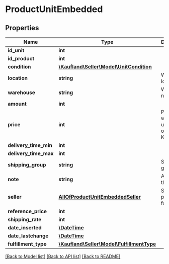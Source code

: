 # ProductUnitEmbedded

## Properties
Name | Type | Description | Notes
------------ | ------------- | ------------- | -------------
**id_unit** | **int** |  | 
**id_product** | **int** |  | 
**condition** | [**\Kaufland\Seller\Model\UnitCondition**](UnitCondition.md) |  | 
**location** | **string** | Warehouse location | 
**warehouse** | **string** | Warehouse name | 
**amount** | **int** |  | 
**price** | **int** | Price at which this unit will be offered on Kaufland.de | 
**delivery_time_min** | **int** |  | 
**delivery_time_max** | **int** |  | 
**shipping_group** | **string** | Shipping group name | 
**note** | **string** | A note for this unit | 
**seller** | [**AllOfProductUnitEmbeddedSeller**](AllOfProductUnitEmbeddedSeller.md) | Seller pseudonym for the unit | 
**reference_price** | **int** |  | 
**shipping_rate** | **int** |  | 
**date_inserted** | [**\DateTime**](\DateTime.md) |  | 
**date_lastchange** | [**\DateTime**](\DateTime.md) |  | 
**fulfillment_type** | [**\Kaufland\Seller\Model\FulfillmentType**](FulfillmentType.md) |  | 

[[Back to Model list]](../../README.md#documentation-for-models) [[Back to API list]](../../README.md#documentation-for-api-endpoints) [[Back to README]](../../README.md)

